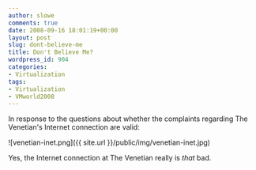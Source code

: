 ```yaml
---
author: slowe
comments: true
date: 2008-09-16 18:01:19+00:00
layout: post
slug: dont-believe-me
title: Don't Believe Me?
wordpress_id: 904
categories:
- Virtualization
tags:
- Virtualization
- VMworld2008
---
```


In response to the questions about whether the complaints regarding The Venetian's Internet connection are valid:

![venetian-inet.png]({{ site.url }}/public/img/venetian-inet.jpg)

Yes, the Internet connection at The Venetian really is _that_ bad.
